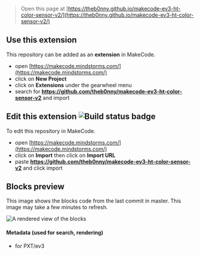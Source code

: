 > Open this page at [https://theb0nny.github.io/makecode-ev3-ht-color-sensor-v2/](https://theb0nny.github.io/makecode-ev3-ht-color-sensor-v2/)

## Use this extension

This repository can be added as an **extension** in MakeCode.

* open [https://makecode.mindstorms.com/](https://makecode.mindstorms.com/)
* click on **New Project**
* click on **Extensions** under the gearwheel menu
* search for **https://github.com/theb0nny/makecode-ev3-ht-color-sensor-v2** and import

## Edit this extension ![Build status badge](https://github.com/theb0nny/makecode-ev3-ht-color-sensor-v2/workflows/MakeCode/badge.svg)

To edit this repository in MakeCode.

* open [https://makecode.mindstorms.com/](https://makecode.mindstorms.com/)
* click on **Import** then click on **Import URL**
* paste **https://github.com/theb0nny/makecode-ev3-ht-color-sensor-v2** and click import

## Blocks preview

This image shows the blocks code from the last commit in master.
This image may take a few minutes to refresh.

![A rendered view of the blocks](https://github.com/theb0nny/makecode-ev3-ht-color-sensor-v2/raw/master/.github/makecode/blocks.png)

#### Metadata (used for search, rendering)

* for PXT/ev3
<script src="https://makecode.com/gh-pages-embed.js"></script><script>makeCodeRender("{{ site.makecode.home_url }}", "{{ site.github.owner_name }}/{{ site.github.repository_name }}");</script>
